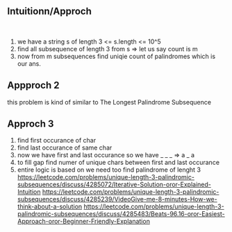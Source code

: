 ## Intuitionn/Approch
​
1. we have a string s of length 3 <= s.length <= 10^5
2. find all subsequence of length 3 from s => let us say count is m
3. now from m subsequences find uniqie count of palindromes which is our ans.
​
## Appproch 2
this problem is kind of similar to  The Longest Palindrome Subsequence
​
## Approch 3
1. find first occurance of char
2. find last occurance of same char
3. now we have first and last occurance so we have _ _ _ => a _ a
4. to fill gap find numer of unique chars between first and last occurance
5. entire logic is based on we need too find palindrome of lenght 3
​
https://leetcode.com/problems/unique-length-3-palindromic-subsequences/discuss/4285072/Iterative-Solution-oror-Explained-Intuition
https://leetcode.com/problems/unique-length-3-palindromic-subsequences/discuss/4285239/VideoGive-me-8-minutes-How-we-think-about-a-solution
https://leetcode.com/problems/unique-length-3-palindromic-subsequences/discuss/4285483/Beats-96.16-oror-Easiest-Approach-oror-Beginner-Friendly-Explanation